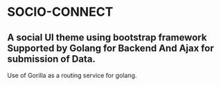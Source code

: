 # SOCIO-CONNECT
## A social UI theme using bootstrap framework Supported by Golang for Backend And Ajax for submission of Data.

Use of Gorilla as a routing service for golang.
